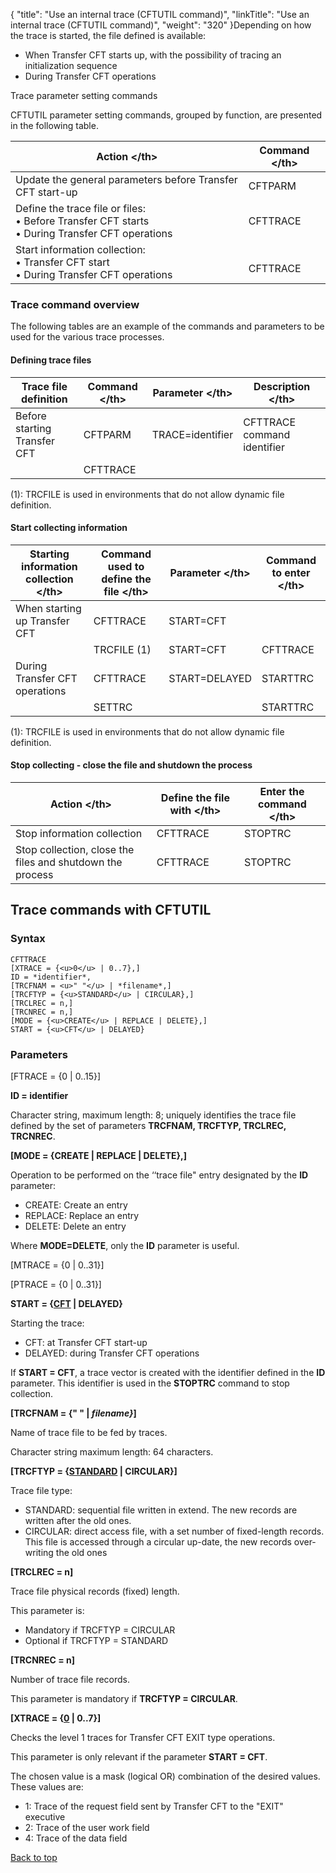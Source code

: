 {
    "title": "Use an internal trace (CFTUTIL command)",
    "linkTitle": "Use an internal trace &#40;CFTUTIL command&#41;",
    "weight": "320"
}Depending on how the trace is started, the file defined is available:

-   When Transfer CFT
    starts up, with the possibility of tracing an initialization sequence
-   During Transfer
    CFT operations

<span id="Trace_commands"></span><span id="Trace_parameter_setting_commands"></span>Trace parameter setting
commands

CFTUTIL parameter setting commands, grouped by function, are presented in the
following table.


|                             Action                         &lt;/th&gt;  |                             Command                         &lt;/th&gt;  |
| --- | --- |
|  Update the general parameters before Transfer CFT start-up  |  CFTPARM  |
|  Define the trace file or files:<br/> • Before Transfer CFT starts <br/> • During Transfer CFT operations </li>  |  CFTTRACE<br />  |
|  Start information collection:<br/> • Transfer CFT start<br/> • During Transfer CFT operations </li>  |  <br/>CFTTRACE<br />  |


<span id="Trace_command_overview"></span>

### Trace command overview

The following tables are an example of the commands and parameters to
be used for the various trace processes.

#### Defining trace files


|  Trace file definition  |                             Command                         &lt;/th&gt;  |                             Parameter                         &lt;/th&gt;  |                             Description                         &lt;/th&gt;  |
| --- | --- | --- | --- |
|  Before starting<br /> Transfer CFT  |  CFTPARM  |  TRACE=identifier  |  CFTTRACE command identifier  |
|   |  CFTTRACE  |   |   |


(1): TRCFILE is used in environments
that do not allow dynamic file definition.

#### Start collecting information


|                             Starting information collection                         &lt;/th&gt;  |                             Command used to define the file                         &lt;/th&gt;  |                             Parameter                         &lt;/th&gt;  |                             Command to enter                         &lt;/th&gt;  |
| --- | --- | --- | --- |
|  When starting up Transfer CFT  |  CFTTRACE  |  START=CFT  |   |
|   |  TRCFILE (1)  |  START=CFT  |  CFTTRACE  |
|  During Transfer CFT<br /> operations  |  CFTTRACE  |  START=DELAYED  |  STARTTRC  |
|   |  SETTRC  |   |  STARTTRC  |


(1): TRCFILE is used in environments
that do not allow dynamic file definition.

#### Stop collecting - close the file and shutdown the process


|                             Action                         &lt;/th&gt;  |                             Define the file with                         &lt;/th&gt;  |                             Enter the command                         &lt;/th&gt;  |
| --- | --- | --- |
|  Stop information collection  |  CFTTRACE  |  STOPTRC  |
|  Stop collection, close the files and shutdown the process  |  CFTTRACE  |  STOPTRC<br />  |


## Trace commands with CFTUTIL

### Syntax

```
CFTTRACE 
[XTRACE = {<u>0</u> | 0..7},]
ID = *identifier*,
[TRCFNAM = <u>" "</u> | *filename*,]
[TRCFTYP = {<u>STANDARD</u> | CIRCULAR},]
[TRCLREC = n,]
[TRCNREC = n,]
[MODE = {<u>CREATE</u> | REPLACE | DELETE},]
START = {<u>CFT</u> | DELAYED}
```

### Parameters

\[FTRACE = {0
| 0..15}\]  

**ID = identifier**

Character string, maximum length: 8; uniquely identifies the trace file
defined by the set of parameters **TRCFNAM, TRCFTYP, TRCLREC, TRCNREC**.

**\[MODE = {CREATE
| REPLACE | DELETE},\]**

Operation to be performed on the ‘‘trace file" entry designated
by the **ID** parameter:

-   CREATE: Create
    an entry
-   REPLACE: Replace
    an entry
-   DELETE: Delete
    an entry

Where **MODE=DELETE**, only the **ID** parameter is useful.

\[MTRACE = {0
| 0..31}\]

\[PTRACE = {0
| 0..31}\]

**START = {<u>CFT</u>
| DELAYED}**

Starting the trace:

-   CFT: at Transfer
    CFT start-up
-   DELAYED: during
    Transfer CFT operations

If **START = CFT**, a trace vector is created with the identifier
defined in the **ID** parameter. This identifier is used in the **STOPTRC**
command to stop collection.

**\[TRCFNAM = {"
" | *filename}*\]**

Name of trace file to be fed by traces.

Character string maximum length: 64 characters.

**\[TRCFTYP = {<u>STANDARD</u>
| CIRCULAR}\]**

Trace file type:

-   STANDARD: sequential
    file written in extend. The new records are written after the old ones.
-   CIRCULAR: direct
    access file, with a set number of fixed-length records. This file is accessed
    through a circular up-date, the new records over-writing the old ones

**\[TRCLREC = n\]**

Trace file physical records (fixed) length.

This parameter is:

-   Mandatory if TRCFTYP
    = CIRCULAR
-   Optional if TRCFTYP
    = STANDARD

**\[TRCNREC = n\]**

Number of trace file records.

This parameter is mandatory if **TRCFTYP = CIRCULAR**.

**\[XTRACE = {<u>0</u>
| 0..7}\]**

Checks the level 1 traces for Transfer CFT EXIT type operations.

This parameter is only relevant if the parameter **START = CFT**.

The chosen value is a mask (logical OR) combination of the desired values.
These values are:

-   1: Trace of the
    request field sent by Transfer CFT to the "EXIT" executive
-   2: Trace of the
    user work field
-   4: Trace of the
    data field

<a href="#" class="selected">Back
to top</a>
